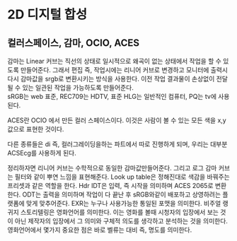 # 2D 디지털 합성 
## 컬러스페이스, 감마, OCIO, ACES
감마는 
Linear 커브는 직선의 상태로 일시적으로 왜곡이 없는 상태에서 작업을 할 수 있도록 만들어준다. 그래서 편집 즉, 작업시에는 리니어 커브로 변경하고 모니터에 출력시 다시 감마값을 srgb로 변환시키는 방식을 사용한다. 
이전 작업 결과물이 손상없이 전달될 수 있는 일관된 작업을 가능하도록 만들어준다.  
sRGB는 web 표준, REC709는 HDTV, 표준 HLG는 일반적인 컴퓨터, PQ는 tv에 사용된다. 

ACES란 OCIO 에서 만든 컬러 스페이스이다. 이것은 사람이 볼 수 있는 모든 색을 x,y 값으로 표현한 것이다. 

다른 종류들은 di 즉, 컬러그레이딩을하는 파트에서 따로 진행하게 되며, 우리는 대부분 ACSEcg를 사용하게 된다. 

정리하자면 리니어 커브는 수학적으로 동일한 감마값만들어준다. 그리고 로그 감마 커브는 필터와 같이 뿌연 느낌을 표현해준다. 
Look up table은 정해진대로 색감을 바꿔주는 프리셋과 같은 역할을 한다. 
Hdr 
IDT은 입력, 즉 시작을 의미하며 ACES 2065로 변환한다. ODT는 출력을 의미하며 작업이 다 끝난 후 sRGB와같이 배포하고 상영하려는 플랫폼에 맞게 맞추어준다.
EXR는 누구나 사용가능한 통일된 포맷을 의미한다. 
비주얼 랭귀지 스토리텔링은 영화언어를 의미한다. 이는 영화를 볼때 시청자의 입장에서 보는 것이 아닌 제작자의 입장에서 그 의미와 구체적 의도를 생각하고 분석하는 것을 의미한다.  
영화언어에서 몇가지 중요한 점은 바로 벨류는 대비 즉, 명도를 의미한다. 

